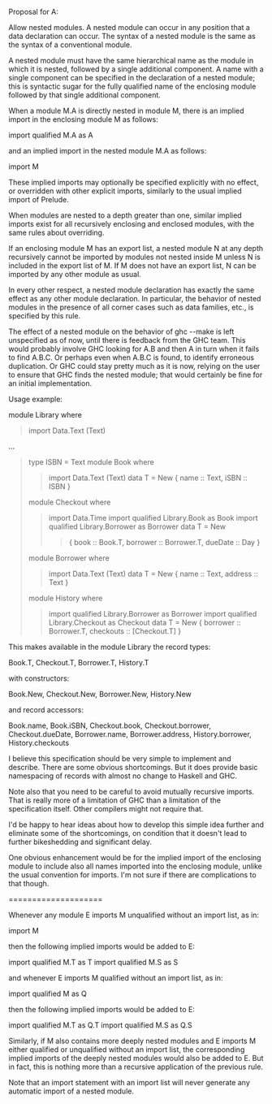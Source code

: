 
Proposal for A:


Allow nested modules. A nested module can occur in any
position that a data declaration can occur. The syntax of
a nested module is the same as the syntax of a conventional
module.


A nested module must have the same hierarchical name as
the module in which it is nested, followed by a single additional
component. A name with a single component can be specified
in the declaration of a nested module; this is syntactic sugar for
the fully qualified name of the enclosing module followed by that
single additional component.


When a module M.A is directly nested in module M, there is
an implied import in the enclosing module M as follows:


import qualified M.A as A


and an implied import in the nested module M.A as follows:


import M


These implied imports may optionally be specified explicitly
with no effect, or overridden with other explicit imports,
similarly to the usual implied import of Prelude.


When modules are nested to a depth greater than one,
similar implied imports exist for all recursively enclosing
and enclosed modules, with the same rules about
overriding.


If an enclosing module M has an export list, a nested
module N at any depth recursively cannot be imported
by modules not nested inside M unless N is included in
the export list of M. If M does not have an export list,
N can be imported by any other module as usual.


In every other respect, a nested module declaration has
exactly the same effect as any other module declaration.
In particular, the behavior of nested modules in the
presence of all corner cases such as data families, etc.,
is specified by this rule.


The effect of a nested module on the behavior of
ghc --make is left unspecified as of now, until
there is feedback from the GHC team. This would
probably involve GHC looking for A.B and then
A in turn when it fails to find A.B.C. Or perhaps
even when A.B.C is found, to identify erroneous
duplication. Or GHC could stay pretty much as
it is now, relying on the user to ensure that GHC
finds the nested module; that would certainly
be fine for an initial implementation.


Usage example:



module Library where


>
>
> import Data.Text (Text)
>
>


...


>
>
> type ISBN = Text
> module Book where
>
>
> >
> >
> > import Data.Text (Text)
> > data T = New { name :: Text, iSBN :: ISBN }
> >
> >
>
>
> module Checkout where
>
>
> >
> >
> > import Data.Time
> > import qualified Library.Book as Book
> > import qualified Library.Borrower as Borrower
> > data T = New
> >
> >
> > >
> > >
> > > { book :: Book.T, borrower :: Borrower.T, dueDate :: Day }
> > >
> > >
> >
>
>
> module Borrower where
>
>
> >
> >
> > import Data.Text (Text)
> > data T = New { name :: Text, address :: Text }
> >
> >
>
>
> module History where
>
>
> >
> >
> > import qualified Library.Borrower as Borrower
> > import qualified Library.Checkout as Checkout
> > data T = New { borrower :: Borrower.T, checkouts :: \[Checkout.T\] }
> >
> >
>


This makes available in the module Library the
record types:


Book.T, Checkout.T, Borrower.T, History.T


with constructors:


Book.New, Checkout.New, Borrower.New, History.New


and record accessors:


Book.name, Book.iSBN,
Checkout.book, Checkout.borrower, Checkout.dueDate,
Borrower.name, Borrower.address,
History.borrower, History.checkouts


I believe this specification should be very simple to
implement and describe. There are some obvious
shortcomings. But it does provide basic namespacing
of records with almost no change to Haskell and GHC.


Note also that you need to be careful to avoid mutually
recursive imports. That is really more of a limitation
of GHC than a limitation of the specification itself.
Other compilers might not require that.


I'd be happy to hear ideas about how to develop this
simple idea further and eliminate some of the
shortcomings, on condition that it doesn't lead to
further bikeshedding and significant delay.


One obvious enhancement would be for the
implied import of the enclosing module to
include also all names imported into
the enclosing module, unlike the usual
convention for imports. I'm not sure if
there are complications to that though.


====================


Whenever any module E imports M unqualified without an
import list, as in:


import M


then the following implied imports would be added to E:


import qualified M.T as T
import qualified M.S as S


and whenever E imports M qualified without an
import list, as in:


import qualified M as Q


then the following implied imports would be
added to E:


import qualified M.T as Q.T
import qualified M.S as Q.S


Similarly, if M also contains more deeply nested
modules and E imports M either qualified or
unqualified without an import list, the corresponding
implied imports of the deeply nested modules would
also be added to E. But in fact, this is nothing
more than a recursive application of the previous
rule.


Note that an import statement with an import list
will never generate any automatic import of
a nested module.

